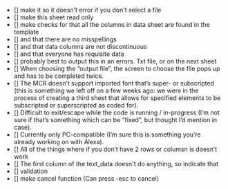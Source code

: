 - [] make it so it doesn’t error if you don't select a file
- [] make this sheet read only
- [] make checks for that all the columns in data sheet are found in  the template
- [] and that there are no misspellings
- [] and that data columns are not discontinuous
- [] and that everyone has requisite data 
- [] probably best to output this in an errors. Txt file, or on the next sheet
- [] When choosing the “output file”, the screen to choose the file pops up and has to be completed twice.
- [] The MCR doesn’t support imported font that’s super- or subscripted (this is something we left off on a few weeks ago: we were in the process of creating a third sheet that allows for specified elements to be subscripted or superscripted as coded for).
- [] Difficult to exit/escape while the code is running / in-progress (I’m not sure if that’s something which can be “fixed”, but thought I’d mention in case).
- [] Currently only PC-compatible (I’m sure this is something you’re already working on with Alexa).
- [] All of the things where if you don’t have 2 rows or columsn is doesn’t work
- [] The first column of the text_data doesn't do anything, so indicate that
- [] validation
- [] make cancel function (Can press -esc to cancel)
